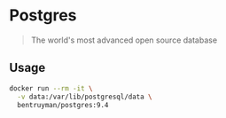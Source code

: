 # Postgres

> The world's most advanced open source database

## Usage

```sh
docker run --rm -it \
  -v data:/var/lib/postgresql/data \
  bentruyman/postgres:9.4
```

